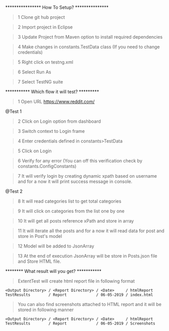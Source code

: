 **************** How To Setup? ***************
> 1 Clone git hub project

> 2 Import project in Eclipse

> 3 Update Project from Maven option to install required dependencies

> 4 Make changes in constants.TestData class (If you need to change credentials)

> 5 Right click on testng.xml

> 6 Select Run As

> 7 Select TestNG suite


*********** Which flow it will test? *********
> 1 Open URL https://www.reddit.com/

@Test 1
> 2 Click on Login option from dashboard

> 3 Switch context to Login frame

> 4 Enter credentials defined in constants>TestData

> 5 Click on Login

> 6 Verify for any error (You can off this verification check by constants.ConfigConstants)

> 7 It will verify login by creating dynamic xpath based on username and for a now it will print success message in console.


@Test 2
> 8 It will read categories list to get total categories

> 9 It will click on categories from the list one by one

> 10 It will get all posts reference xPath and store in array

> 11 It will iterate all the posts and for a now it will read data for post and store in Post's model

> 12 Model will be added to JsonArray

> 13 At the end of execution JsonArray will be store in Posts.json file and Store HTML file.


******** What result will you get? ***********
> ExtentTest will create html report file in following format


	<Output Directory> / <Report Directory> / <Date>	 / htmlReport
	TestResults		   / Report				/ 06-05-2019 / index.html
	
> You can also find screenshots attached to HTML report and it will be stored in following manner


	<Output Directory> / <Report Directory> / <Date>	 / htmlReport
	TestResults		   / Report				/ 06-05-2019 / Screenshots
